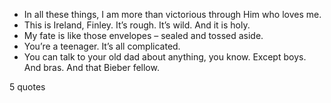  - In all these things, I am more than victorious through Him who loves me.
 - This is Ireland, Finley. It’s rough. It’s wild. And it is holy.
 - My fate is like those envelopes – sealed and tossed aside.
 - You’re a teenager. It’s all complicated.
 - You can talk to your old dad about anything, you know. Except boys. And bras. And that Bieber fellow.

5 quotes